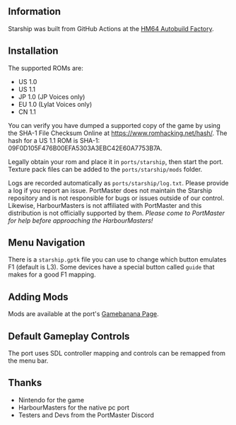 ## Information
Starship was built from GitHub Actions at the [HM64 Autobuild Factory](https://github.com/JeodC/hm64-builder).

## Installation
The supported ROMs are:
- US 1.0
- US 1.1
- JP 1.0 (JP Voices only)
- EU 1.0 (Lylat Voices only)
- CN 1.1

 You can verify you have dumped a supported copy of the game by using the SHA-1 File Checksum Online at https://www.romhacking.net/hash/. The hash for a US 1.1 ROM is SHA-1: 09F0D105F476B00EFA5303A3EBC42E60A7753B7A.

Legally obtain your rom and place it in `ports/starship`, then start the port. Texture pack files can be added to the `ports/starship/mods` folder.

Logs are recorded automatically as `ports/starship/log.txt`. Please provide a log if you report an issue. PortMaster does not maintain the Starship repository and is not responsible for bugs or issues outside of our control. Likewise, HarbourMasters is not affiliated with PortMaster and this distribution is not officially supported by them. *Please come to PortMaster for help before approaching the HarbourMasters!*

## Menu Navigation
There is a `starship.gptk` file you can use to change which button emulates F1 (default is L3). Some devices have a special button called `guide` that makes for a good F1 mapping.

## Adding Mods
Mods are available at the port's [Gamebanana Page](https://gamebanana.com/games/21612).

## Default Gameplay Controls
The port uses SDL controller mapping and controls can be remapped from the menu bar.

## Thanks
- Nintendo for the game  
- HarbourMasters for the native pc port  
- Testers and Devs from the PortMaster Discord  




